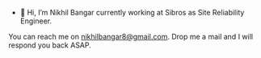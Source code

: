 - 👋 Hi, I’m Nikhil Bangar currently working at Sibros as Site Reliability Engineer. 

You can reach me on nikhilbangar8@gmail.com. Drop me a mail and I will respond you back ASAP. 

<!---
nikhilbangar8/nikhilbangar8 is a ✨ special ✨ repository because its `README.md` (this file) appears on your GitHub profile.
You can click the Preview link to take a look at your changes.
--->
